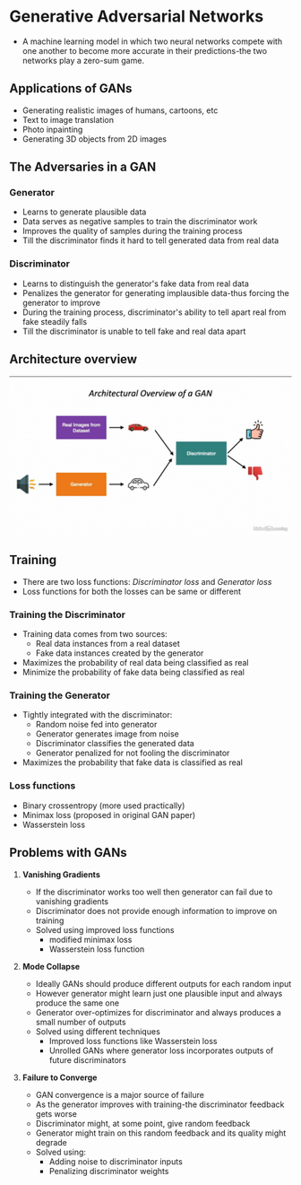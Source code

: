 # Generative Adversarial Networks

* A machine learning model in which two neural networks compete with one another to become more accurate in their predictions-the two networks play a zero-sum game.

## Applications of GANs

* Generating realistic images of humans, cartoons, etc
* Text to image translation
* Photo inpainting
* Generating 3D objects from 2D images

## The Adversaries in a GAN

### Generator

* Learns to generate plausible data
* Data serves as negative samples to train the discriminator work
* Improves the quality of samples during the training process
* Till the discriminator finds it hard to tell generated data from real data

### Discriminator

* Learns to distinguish the generator's fake data from real data
* Penalizes the generator for generating implausible data-thus forcing the generator to improve
* During the training process, discriminator's ability to tell apart real from fake steadily falls
* Till the discriminator is unable to tell fake and real data apart

## Architecture overview

![arch](img/gan-arch.png)

## Training

* There are two loss functions: *Discriminator loss* and *Generator loss*
* Loss functions for both the losses can be same or different

### Training the Discriminator

* Training data comes from two sources: 
  * Real data instances from a real dataset
  * Fake data instances created by the generator
* Maximizes the probability of real data being classified as real
* Minimize the probability of fake data being classified as real

### Training the Generator

* Tightly integrated with the discriminator:
  * Random noise fed into generator
  * Generator generates image from noise
  * Discriminator classifies the generated data
  * Generator penalized for not fooling the discriminator
* Maximizes the probability that fake data is classified as real

### Loss functions

* Binary crossentropy (more used practically)
* Minimax loss (proposed in original GAN paper)
* Wasserstein loss

## Problems with GANs

1. **Vanishing Gradients**
   * If the discriminator works too well then generator can fail due to vanishing gradients
   * Discriminator does not provide enough information to improve on training
   * Solved using improved loss functions
     * modified minimax loss
     * Wasserstein loss function

2. **Mode Collapse**
    * Ideally GANs should produce different outputs for each random input
    * However generator might learn just one plausible input and always produce the same one
    * Generator over-optimizes for discriminator and always produces a small number of outputs
    * Solved using different techniques
      * Improved loss functions like Wasserstein loss
      * Unrolled GANs where generator loss incorporates outputs of future discriminators
  
3. **Failure to Converge**
   * GAN convergence is a major source of failure
   * As the generator improves with training-the discriminator feedback gets worse
   * Discriminator might, at some point, give random feedback
   * Generator might train on this random feedback and its quality might degrade
   * Solved using:
     * Adding noise to discriminator inputs
     * Penalizing discriminator weights